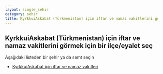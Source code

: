 ```yaml
---
layout: single_sehir
category: sehir
title: KyrkkuiAskabat (Türkmenistan) için iftar ve namaz vakitlerini görmek için bir ilçe/eyalet seç
---
```



## KyrkkuiAskabat (Türkmenistan) için iftar ve namaz vakitlerini görmek için bir ilçe/eyalet seç

Aşağıdaki listeden bir şehir ya da semt seçin


* [KyrkkuiAskabat için iftar ve namaz vakitleri](/iftar.html?sehir=KyrkkuiAskabat&ulke=Türkmenistan&state=KyrkkuiAskabat)
